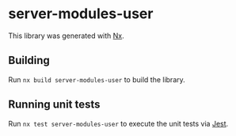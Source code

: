 # server-modules-user

This library was generated with [Nx](https://nx.dev).

## Building

Run `nx build server-modules-user` to build the library.

## Running unit tests

Run `nx test server-modules-user` to execute the unit tests via [Jest](https://jestjs.io).
